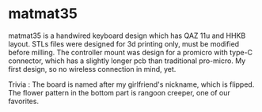 # matmat35
matmat35 is a handwired keyboard design which has QAZ 11u and HHKB layout.
STLs files were designed for 3d printing only, must be modified before milling. The controller mount was design for a promicro with type-C connector, which has a slightly longer pcb than traditional pro-micro. My first design, so no wireless connection in mind, yet.

Trivia : The board is named after my girlfriend's nickname, which is flipped. The flower pattern in the bottom part is rangoon creeper, one of our favorites. 
